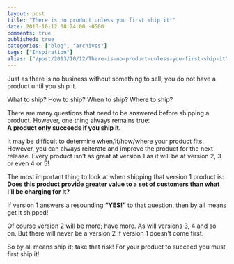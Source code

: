 ```yaml
---
layout: post
title: "There is no product unless you first ship it!"
date: 2013-10-12 08:24:00 -0500
comments: true
published: true
categories: ["blog", "archives"]
tags: ["Inspiration"]
alias: ["/post/2013/10/12/There-is-no-product-unless-you-first-ship-it", "/post/2013/10/12/there-is-no-product-unless-you-first-ship-it"]
---
```

<!-- more -->
<p>Just as there is no business without something to sell; you do not have a product until you ship it.</p>
<p>What to ship? How to ship? When to ship? Where to ship?</p>
<p>There are many questions that need to be answered before shipping a product. However, one thing always remains true:<br /><strong>A product only succeeds if you ship it.</strong></p>
<p>It may be difficult to determine when/if/how/where your product fits. However, you can always reiterate and improve the product for the next release. Every product isn&rsquo;t as great at version 1 as it will be at version 2, 3 or even 4 or 5!</p>
<p>The most important thing to look at when shipping that version 1 product is:<br /><strong>Does this product provide greater value to a set of customers than what I&rsquo;ll be charging for it?</strong></p>
<p>If version 1 answers a resounding <strong>&ldquo;YES!&rdquo;</strong> to that question, then by all means get it shipped!</p>
<p>Of course version 2 will be more; have more. As will versions 3, 4 and so on. But there will never be a version 2 if version 1 doesn&rsquo;t come first.</p>
<p>So by all means ship it; take that risk! For your product to succeed you must first ship it!</p>
